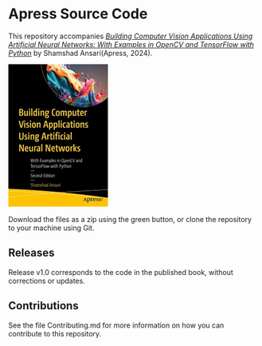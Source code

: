 # Apress Source Code

This repository accompanies [*Building Computer Vision Applications Using Artificial Neural Networks: With Examples in OpenCV and TensorFlow with Python*](https://www.link.springer.com/book/10.1007/9781484298657) by Shamshad Ansari(Apress, 2024).

[comment]: #cover
![Cover image](9781484298657.jpg)

Download the files as a zip using the green button, or clone the repository to your machine using Git.

## Releases

Release v1.0 corresponds to the code in the published book, without corrections or updates.

## Contributions

See the file Contributing.md for more information on how you can contribute to this repository.